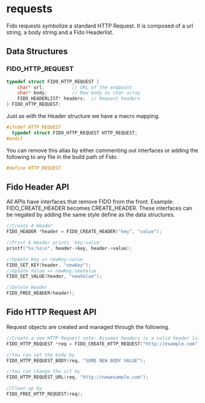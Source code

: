 # requests
Fido requests symbolize a standard HTTP Request. It is composed of a url string, a body string and a Fido Headerlist.

## Data Structures
### FIDO_HTTP_REQUEST
```c
typedef struct FIDO_HTTP_REQUEST {
    char* url;          // URL of the endpoint
    char* body;         // Raw body as char array
    FIDO_HEADERLIST* headers;  // Request headers
} FIDO_HTTP_REQUEST;
```  
Just as with the Header structure we have a macro mapping.
```c
#ifndef HTTP_REQUEST
  typedef struct FIDO_HTTP_REQUEST HTTP_REQUEST;
#endif
```
You can remove this alias by either commenting out interfaces or adding the following to any file in the build path of Fido.
```c
#define HTTP_REQUEST
```
## Fido Header API
All APIs have interfaces that remove FIDO from the front. Example: FIDO_CREATE_HEADER becomes CREATE_HEADER.
These interfaces can be negated by adding the same style define as the data structures.
```c
//Create A Header
FIDO_HEADER *header = FIDO_CREATE_HEADER("key", "value");

//Print A Header prints 'key:value'
printf("%s:%s\n", header->key, header->value);

//Update Key => newKey:value
FIDO_SET_KEY(header, "newKey");
//Update Value => newKey:newValue
FIDO_SET_VALUE(header, "newValue");

//Delete Header
FIDO_FREE_HEADER(header);
```
## Fido HTTP Request API
Request objects are created and managed through the following.
```c
//Create a new HTTP Request note: Assumes headers is a valid header list
FIDO_HTTP_REQUEST *req = FIDO_CREATE_HTTP_REQUEST("http://example.com", NULL, headers);

//You can set the body by
FIDO_HTTP_REQUEST_BODY(req, "SOME NEW BODY VALUE");

//You can change the url by
FIDO_HTTP_REQUEST_URL(req, "http://newexample.com");

//Clean up by
FIDO_FREE_HTTP_REQUEST(req);
```
